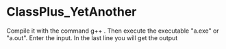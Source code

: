 # ClassPlus_YetAnother

Compile it with the command g++ <filename>.
  Then execute the executable "a.exe" or "a.out".
  Enter the input.
  In the last line you will get the output
